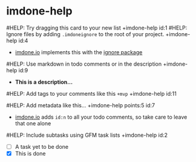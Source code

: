 imdone-help
====
#HELP: Try dragging this card to your new list +imdone-help id:1
#HELP: Ignore files by adding `.imdoneignore` to the root of your project. +imdone-help id:4
- [imdone.io](https://imdone.io) implements this with the [ignore package](https://www.npmjs.com/package/ignore)

#HELP: Use markdown in todo comments or in the description +imdone-help id:9
- **This is a description...**

#HELP: Add tags to your comments like this `+mvp` +imdone-help id:11

#HELP: Add metadata like this... +imdone-help points:5 id:7
- [imdone.io](https://imdone.io) adds `id:n` to all your todo comments, so take care to leave that one alone

#HELP: Include subtasks using GFM task lists +imdone-help id:2
- [ ] A task yet to be done
- [x] This is done
